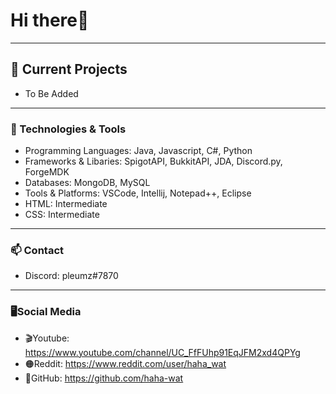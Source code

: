 # Hi there👋

<hr>

## 🔭 Current Projects
 - To Be Added
 
<hr>

### 🌱 Technologies & Tools
- Programming Languages: Java, Javascript, C#, Python
- Frameworks & Libaries: SpigotAPI, BukkitAPI, JDA, Discord.py, ForgeMDK
- Databases: MongoDB, MySQL
- Tools & Platforms: VSCode, Intellij, Notepad++, Eclipse
- HTML: Intermediate
- CSS: Intermediate

<hr>

### 📫 Contact
- Discord: pleumz#7870

<hr>

### 🖥️Social Media
- 🎬Youtube: https://www.youtube.com/channel/UC_FfFUhp91EqJFM2xd4QPYg 
- 🟠Reddit: https://www.reddit.com/user/haha_wat
- 💾GitHub: https://github.com/haha-wat
